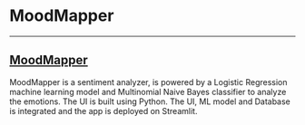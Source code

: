 # MoodMapper

-----------------------------------------------------------------------
[MoodMapper](https://moodmapper-3fps5ja3prwnjwjndxnvwo.streamlit.app/)
-----------------------------------------------------------------------

MoodMapper is a sentiment analyzer, is powered by a Logistic Regression machine learning model and Multinomial Naive Bayes classifier to analyze the emotions. The UI is built using Python. The UI, ML model and Database is integrated and the app is deployed on Streamlit.

